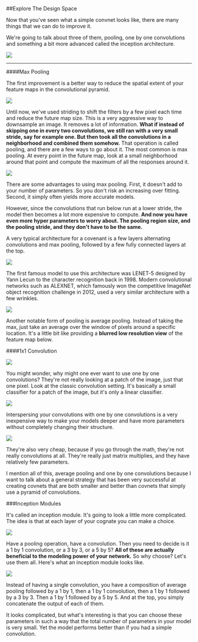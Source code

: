 ##Explore The Design Space

Now that you've seen what a simple convnet looks like, there are many things that we can do to improve it.

We're going to talk about three of them, pooling, one by one convolutions and something a bit more advanced called the inception architecture.

![](http://okye062gb.bkt.clouddn.com/2017-04-19-085618.jpg)


<hr>

####Max Pooling

The first improvement is a better way to reduce the spatial extent of your feature maps in the convolutional pyramid.

![](http://okye062gb.bkt.clouddn.com/2017-04-19-085740.jpg)

Until now, we've used striding to shift the filters by a few pixel each time and reduce the future map size. This is a very aggressive way to downsample an image. It removes a lot of information. **What if instead of skipping one in every two convolutions, we still ran with a very small stride, say for example one. But then took all the convolutions in a neighborhood and combined them somehow.** That operation is called pooling, and there are a few ways to go about it. The most common is max pooling. At every point in the future map, look at a small neighborhood around that point and compute the maximum of all the responses around it. 

![](http://okye062gb.bkt.clouddn.com/2017-04-19-090028.jpg)

There are some advantages to using max pooling. First, it doesn't add to your number of parameters. So you don't risk an increasing over fitting. Second, it simply often yields more accurate models.

However, since the convolutions that run below run at a lower stride, the model then becomes a lot more expensive to compute. **And now you have even more hyper parameters to worry about. The pooling region size, and the pooling stride, and they don't have to be the same.**

A very typical architecture for a covenant is a few layers alternating convolutions and max pooling, followed by a few fully connected layers at the top.

![](http://okye062gb.bkt.clouddn.com/2017-04-19-090225.jpg)

The first famous model to use this architecture was LENET-5 designed by Yann Lecun to the character recognition back in 1998. Modern convolutional networks such as ALEXNET, which famously won the competitive ImageNet object recognition challenge in 2012, used a very similar architecture with a few wrinkles.

![](http://okye062gb.bkt.clouddn.com/2017-04-19-090419.jpg)

Another notable form of pooling is average pooling. Instead of taking the max, just take an average over the window of pixels around a specific location. It's a little bit like providing a **blurred low resolution view** of the feature map below.


####1x1 Convolution

![](http://okye062gb.bkt.clouddn.com/2017-04-19-090657.jpg)

You might wonder, why might one ever want to use one by one convolutions? They're not really looking at a patch of the image, just that one pixel. Look at the classic convolution setting. It's basically a small classifier for a patch of the image, but it's only a linear classifier.

![](http://okye062gb.bkt.clouddn.com/2017-04-19-090909.jpg)

Interspersing your convolutions with one by one convolutions is a very inexpensive way to make your models deeper and have more parameters without completely changing their structure.

![](http://okye062gb.bkt.clouddn.com/2017-04-19-091104.jpg)

They're also very cheap, because if you go through the math, they're not really convolutions at all. They're really just matrix multiplies, and they have relatively few parameters.


I mention all of this, average pooling and one by one convolutions because I want to talk about a general strategy that has been very successful at creating covnets that are both smaller and better than covnets that simply use a pyramid of convolutions.


###Inception Modules

It's called an inception module. It's going to look a little more complicated. The idea is that at each layer of your cognate you can make a choice.

![](http://okye062gb.bkt.clouddn.com/2017-04-19-091452.jpg)

Have a pooling operation, have a convolution. Then you need to decide is it a 1 by 1 convolution, or a 3 by 3, or a 5 by 5? **All of these are actually beneficial to the modeling power of your network.** So why choose? Let's use them all. Here's what an inception module looks like.

![](http://okye062gb.bkt.clouddn.com/2017-04-19-091611.jpg)

Instead of having a single convolution, you have a composition of average pooling followed by a 1 by 1, then a 1 by 1 convolution, then a 1 by 1 followed by a 3 by 3. Then a 1 by 1 followed by a 5 by 5. And at the top, you simply concatenate
the output of each of them.

It looks complicated, but what's interesting is that you can choose these parameters in such a way that the total number of parameters in your model is very small. Yet the model performs better than if you had a simple convolution.
